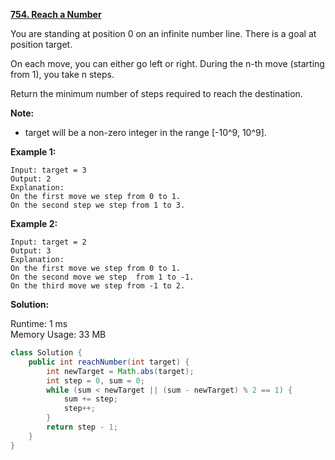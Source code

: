 **[754. Reach a Number](https://leetcode.com/problems/reach-a-number/)**

You are standing at position 0 on an infinite number line. There is a goal at position target.

On each move, you can either go left or right. During the n-th move (starting from 1), you take n steps.

Return the minimum number of steps required to reach the destination.


**Note:**

* target will be a non-zero integer in the range [-10^9, 10^9].

**Example 1:**

```
Input: target = 3
Output: 2
Explanation:
On the first move we step from 0 to 1.
On the second step we step from 1 to 3.
```

**Example 2:**

```
Input: target = 2
Output: 3
Explanation:
On the first move we step from 0 to 1.
On the second move we step  from 1 to -1.
On the third move we step from -1 to 2.
```

**Solution:**

Runtime: 1 ms<br/>
Memory Usage: 33 MB
```java
class Solution {
    public int reachNumber(int target) {
        int newTarget = Math.abs(target);
        int step = 0, sum = 0;        
        while (sum < newTarget || (sum - newTarget) % 2 == 1) {
            sum += step;
            step++;
        }
        return step - 1;
    }
}
```